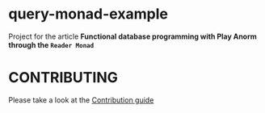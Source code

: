 # query-monad-example

Project for the article **Functional database programming with Play Anorm through the `Reader Monad`**

# CONTRIBUTING

Please take a look at the [Contribution guide](.github/CONTRIBUTING.md)
